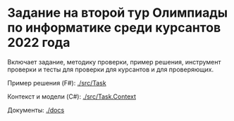 # Задание на второй тур Олимпиады по информатике среди курсантов 2022 года

Включает задание, методику проверки, пример решения, инструмент проверки и тесты для проверки для курсантов и для проверяющих.

Пример решения (F#): [./src/Task](https://github.com/vitaliy-art/OlympMil2022/tree/main/src/Task)

Контекст и модели (C#): [./src/Task.Context](https://github.com/vitaliy-art/OlympMil2022/tree/main/src/Task.Context)

Документы: [./docs](https://github.com/vitaliy-art/OlympMil2022/tree/main/docs)
